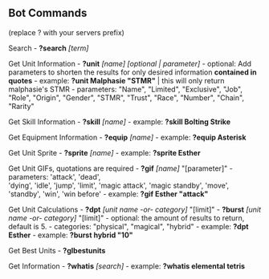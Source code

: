 ## Bot Commands ##
(replace ? with your servers prefix)

Search
    - **?search** *[term]*

Get Unit Information
    - **?unit** *[name] [optional | parameter]*
    - optional: Add parameters to shorten the results for only desired information 
                **contained in quotes**
    - example: **?unit Malphasie "STMR"**  | this will only return malphasie's STMR
    - parameters: "Name", "Limited", "Exclusive", 
                  "Job", "Role", "Origin", 
                  "Gender", "STMR", "Trust", 
                  "Race", "Number", "Chain", "Rarity"

Get Skill Information
    - **?skill** *[name]*
    - example: **?skill Bolting Strike**

Get Equipment Information
    - **?equip** *[name]*
    - example: **?equip Asterisk**

Get Unit Sprite
    - **?sprite** *[name]*
    - example: **?sprite Esther**

Get Unit GIFs, quotations are required
    - **?gif** *[name]* "[parameter]"
    - parameters: 'attack',  'dead',  
                  'dying', 'idle',  'jump',  'limit',
                  'magic attack',  'magic standby',  'move',  
                  'standby',  'win',  'win before'
    - example: **?gif Esther "attack"**

Get Unit Calculations
    - **?dpt** *[unit name -or- category]* "[limit]"
    - **?burst** *[unit name -or- category]* "[limit]"
    - optional: the amount of results to return, default is 5.
    - categories: "physical", "magical", "hybrid"
    - example: **?dpt Esther**
    - example: **?burst hybrid "10"**

Get Best Units
    - **?glbestunits**

Get Information
    - **?whatis** *[search]*
    - example: **?whatis elemental tetris**